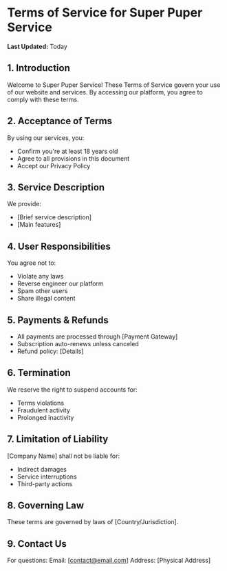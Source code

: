 # Terms of Service for Super Puper Service

**Last Updated:** Today

## 1. Introduction

Welcome to Super Puper Service! These Terms of Service govern your use of our website and services. By accessing our platform, you agree to comply with these terms.

## 2. Acceptance of Terms

By using our services, you:

- Confirm you're at least 18 years old
- Agree to all provisions in this document
- Accept our Privacy Policy

## 3. Service Description

We provide:

- [Brief service description]
- [Main features]

## 4. User Responsibilities

You agree not to:

- Violate any laws
- Reverse engineer our platform
- Spam other users
- Share illegal content

## 5. Payments & Refunds

- All payments are processed through [Payment Gateway]
- Subscription auto-renews unless canceled
- Refund policy: [Details]

## 6. Termination

We reserve the right to suspend accounts for:

- Terms violations
- Fraudulent activity
- Prolonged inactivity

## 7. Limitation of Liability

[Company Name] shall not be liable for:

- Indirect damages
- Service interruptions
- Third-party actions

## 8. Governing Law

These terms are governed by laws of [Country/Jurisdiction].

## 9. Contact Us

For questions:
Email: [contact@email.com]
Address: [Physical Address]
